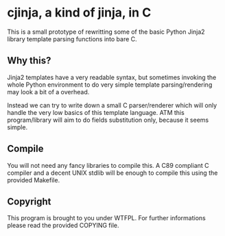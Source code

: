 # cjinja, a kind of jinja, in C

This is a small prototype of rewritting some of the basic Python Jinja2 library
template parsing functions into bare C.

## Why this?

Jinja2 templates have a very readable syntax, but sometimes invoking the whole
Python environment to do very simple template parsing/rendering may look a bit
of a overhead.

Instead we can try to write down a small C parser/renderer which will only
handle the very low basics of this template language. ATM this program/library
will aim to do fields substitution only, because it seems simple.

## Compile

You will not need any fancy libraries to compile this. A C89 compliant C
compiler and a decent UNIX stdlib will be enough to compile this using the
provided Makefile.

## Copyright

This program is brought to you under WTFPL. For further informations please
read the provided COPYING file.
